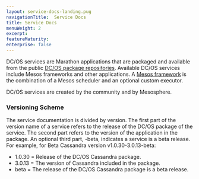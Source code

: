 ```yaml
---
layout: service-docs-landing.pug
navigationTitle:  Service Docs
title: Service Docs
menuWeight: 2
excerpt:
featureMaturity:
enterprise: false
---
```











DC/OS services are Marathon applications that are packaged and available from the public [DC/OS package repositories][1]. Available DC/OS services include Mesos frameworks and other applications. A [Mesos framework][2] is the combination of a Mesos scheduler and an optional custom executor.

DC/OS services are created by the community and by Mesosphere.

### Versioning Scheme

The service documentation is divided by version. The first part of the version name of a service refers to the release of the DC/OS package of the service. The second part refers to the version of the application in the package. An optional third part, -beta, indicates a service is a beta release. For example, for Beta Cassandra version v1.0.30-3.0.13-beta:

- 1.0.30 = Release of the DC/OS Cassandra package.
- 3.0.13 = The version of Cassandra included in the package.
- beta = The release of the DC/OS Cassandra package is a beta release.

 [1]: /docs/1.9/usage/repo/
 [2]: http://mesos.apache.org/documentation/latest/frameworks/